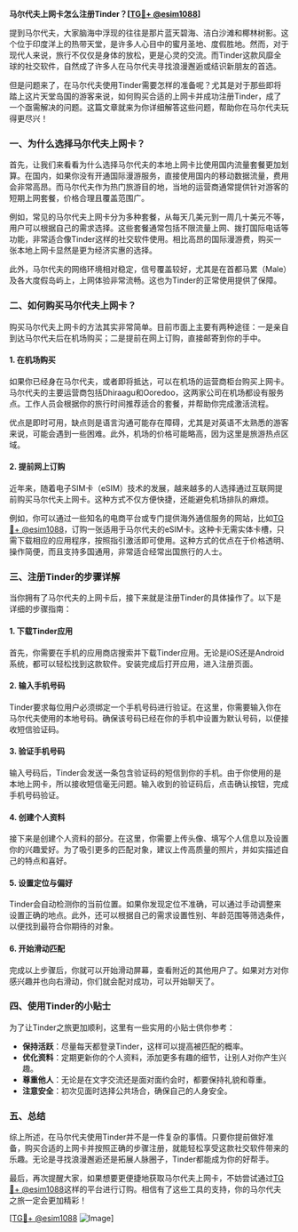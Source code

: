 **马尔代夫上网卡怎么注册Tinder？[[TG💪+ @esim1088](https://t.me/s/esim1088)]**

提到马尔代夫，大家脑海中浮现的往往是那片蓝天碧海、洁白沙滩和椰林树影。这个位于印度洋上的热带天堂，是许多人心目中的蜜月圣地、度假胜地。然而，对于现代人来说，旅行不仅仅是身体的放松，更是心灵的交流。而Tinder这款风靡全球的社交软件，自然成了许多人在马尔代夫寻找浪漫邂逅或结识新朋友的首选。

但是问题来了，在马尔代夫使用Tinder需要怎样的准备呢？尤其是对于那些即将踏上这片天堂岛国的游客来说，如何购买合适的上网卡并成功注册Tinder，成了一个亟需解决的问题。这篇文章就来为你详细解答这些问题，帮助你在马尔代夫玩得更尽兴！

### 一、为什么选择马尔代夫上网卡？

首先，让我们来看看为什么选择马尔代夫的本地上网卡比使用国内流量套餐更加划算。在国内，如果你没有开通国际漫游服务，直接使用国内的移动数据流量，费用会非常高昂。而马尔代夫作为热门旅游目的地，当地的运营商通常提供针对游客的短期上网套餐，价格合理且覆盖范围广。

例如，常见的马尔代夫上网卡分为多种套餐，从每天几美元到一周几十美元不等，用户可以根据自己的需求选择。这些套餐通常包括不限流量上网、拨打国际电话等功能，非常适合像Tinder这样的社交软件使用。相比高昂的国际漫游费，购买一张本地上网卡显然是更为经济实惠的选择。

此外，马尔代夫的网络环境相对稳定，信号覆盖较好，尤其是在首都马累（Male）及各大度假岛屿上，上网体验非常流畅。这也为Tinder的正常使用提供了保障。

### 二、如何购买马尔代夫上网卡？

购买马尔代夫上网卡的方法其实非常简单。目前市面上主要有两种途径：一是亲自到达马尔代夫后在机场购买；二是提前在网上订购，直接邮寄到你的手中。

#### 1. 在机场购买

如果你已经身在马尔代夫，或者即将抵达，可以在机场的运营商柜台购买上网卡。马尔代夫的主要运营商包括Dhiraagu和Ooredoo，这两家公司在机场都设有服务点。工作人员会根据你的旅行时间推荐适合的套餐，并帮助你完成激活流程。

优点是即时可用，缺点则是语言沟通可能存在障碍，尤其是对英语不太熟悉的游客来说，可能会遇到一些困难。此外，机场的价格可能略高，因为这里是旅游热点区域。

#### 2. 提前网上订购

近年来，随着电子SIM卡（eSIM）技术的发展，越来越多的人选择通过互联网提前购买马尔代夫上网卡。这种方式不仅方便快捷，还能避免机场排队的麻烦。

例如，你可以通过一些知名的电商平台或专门提供海外通信服务的网站，比如[TG💪+ @esim1088](https://t.me/s/esim1088)，订购一张适用于马尔代夫的eSIM卡。这种卡无需实体卡槽，只需下载相应的应用程序，按照指引激活即可使用。这种方式的优点在于价格透明、操作简便，而且支持多国通用，非常适合经常出国旅行的人士。

### 三、注册Tinder的步骤详解

当你拥有了马尔代夫的上网卡后，接下来就是注册Tinder的具体操作了。以下是详细的步骤指南：

#### 1. 下载Tinder应用

首先，你需要在手机的应用商店搜索并下载Tinder应用。无论是iOS还是Android系统，都可以轻松找到这款软件。安装完成后打开应用，进入注册页面。

#### 2. 输入手机号码

Tinder要求每位用户必须绑定一个手机号码进行验证。在这里，你需要输入你在马尔代夫使用的本地号码。确保该号码已经在你的手机中设置为默认号码，以便接收短信验证码。

#### 3. 验证手机号码

输入号码后，Tinder会发送一条包含验证码的短信到你的手机。由于你使用的是本地上网卡，所以接收短信毫无问题。输入收到的验证码后，点击确认按钮，完成手机号码验证。

#### 4. 创建个人资料

接下来是创建个人资料的部分。在这里，你需要上传头像、填写个人信息以及设置你的兴趣爱好。为了吸引更多的匹配对象，建议上传高质量的照片，并如实描述自己的特点和喜好。

#### 5. 设置定位与偏好

Tinder会自动检测你的当前位置。如果你发现定位不准确，可以通过手动调整来设置正确的地点。此外，还可以根据自己的需求设置性别、年龄范围等筛选条件，以便找到最符合你期待的对象。

#### 6. 开始滑动匹配

完成以上步骤后，你就可以开始滑动屏幕，查看附近的其他用户了。如果对方对你感兴趣并也向右滑动，你们就会配对成功，可以开始聊天了。

### 四、使用Tinder的小贴士

为了让Tinder之旅更加顺利，这里有一些实用的小贴士供你参考：

- **保持活跃**：尽量每天都登录Tinder，这样可以提高被匹配的概率。
- **优化资料**：定期更新你的个人资料，添加更多有趣的细节，让别人对你产生兴趣。
- **尊重他人**：无论是在文字交流还是面对面约会时，都要保持礼貌和尊重。
- **注意安全**：初次见面时选择公共场合，确保自己的人身安全。

### 五、总结

综上所述，在马尔代夫使用Tinder并不是一件复杂的事情。只要你提前做好准备，购买合适的上网卡并按照正确的步骤注册，就能轻松享受这款社交软件带来的乐趣。无论是寻找浪漫邂逅还是拓展人脉圈子，Tinder都能成为你的好帮手。

最后，再次提醒大家，如果想要更便捷地获取马尔代夫上网卡，不妨尝试通过[TG💪+ @esim1088](https://t.me/s/esim1088)这样的平台进行订购。相信有了这些工具的支持，你的马尔代夫之旅一定会更加精彩！

[[TG💪+ @esim1088](https://t.me/s/esim1088) ![Image](https://i.postimg.cc/4NQfJmqS/Snipaste-2025-05-13-00-14-12.png)]